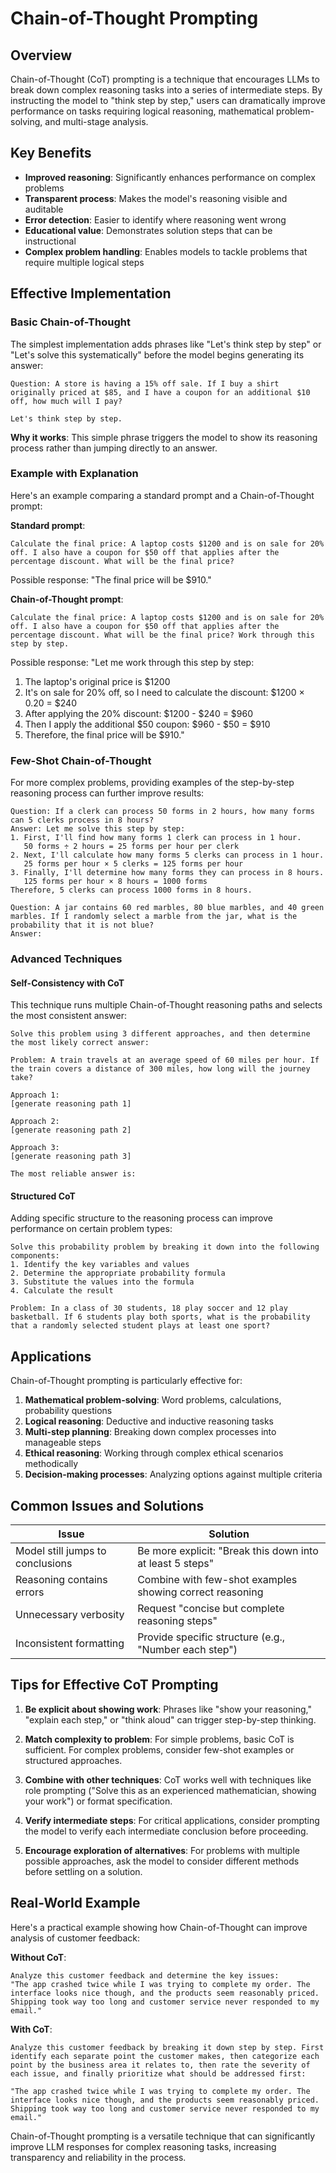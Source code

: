 # Chain-of-Thought Prompting

## Overview

Chain-of-Thought (CoT) prompting is a technique that encourages LLMs to break down complex reasoning tasks into a series of intermediate steps. By instructing the model to "think step by step," users can dramatically improve performance on tasks requiring logical reasoning, mathematical problem-solving, and multi-stage analysis.

## Key Benefits

- **Improved reasoning**: Significantly enhances performance on complex problems
- **Transparent process**: Makes the model's reasoning visible and auditable
- **Error detection**: Easier to identify where reasoning went wrong
- **Educational value**: Demonstrates solution steps that can be instructional
- **Complex problem handling**: Enables models to tackle problems that require multiple logical steps

## Effective Implementation

### Basic Chain-of-Thought

The simplest implementation adds phrases like "Let's think step by step" or "Let's solve this systematically" before the model begins generating its answer:

```
Question: A store is having a 15% off sale. If I buy a shirt originally priced at $85, and I have a coupon for an additional $10 off, how much will I pay?

Let's think step by step.
```

**Why it works**: This simple phrase triggers the model to show its reasoning process rather than jumping directly to an answer.

### Example with Explanation

Here's an example comparing a standard prompt and a Chain-of-Thought prompt:

**Standard prompt**:
```
Calculate the final price: A laptop costs $1200 and is on sale for 20% off. I also have a coupon for $50 off that applies after the percentage discount. What will be the final price?
```

Possible response: "The final price will be $910."

**Chain-of-Thought prompt**:
```
Calculate the final price: A laptop costs $1200 and is on sale for 20% off. I also have a coupon for $50 off that applies after the percentage discount. What will be the final price? Work through this step by step.
```

Possible response:
"Let me work through this step by step:

1. The laptop's original price is $1200
2. It's on sale for 20% off, so I need to calculate the discount:
   $1200 × 0.20 = $240
3. After applying the 20% discount:
   $1200 - $240 = $960
4. Then I apply the additional $50 coupon:
   $960 - $50 = $910
5. Therefore, the final price will be $910."

### Few-Shot Chain-of-Thought

For more complex problems, providing examples of the step-by-step reasoning process can further improve results:

```
Question: If a clerk can process 50 forms in 2 hours, how many forms can 5 clerks process in 8 hours?
Answer: Let me solve this step by step:
1. First, I'll find how many forms 1 clerk can process in 1 hour.
   50 forms ÷ 2 hours = 25 forms per hour per clerk
2. Next, I'll calculate how many forms 5 clerks can process in 1 hour.
   25 forms per hour × 5 clerks = 125 forms per hour
3. Finally, I'll determine how many forms they can process in 8 hours.
   125 forms per hour × 8 hours = 1000 forms
Therefore, 5 clerks can process 1000 forms in 8 hours.

Question: A jar contains 60 red marbles, 80 blue marbles, and 40 green marbles. If I randomly select a marble from the jar, what is the probability that it is not blue?
Answer:
```

### Advanced Techniques

#### Self-Consistency with CoT

This technique runs multiple Chain-of-Thought reasoning paths and selects the most consistent answer:

```
Solve this problem using 3 different approaches, and then determine the most likely correct answer:

Problem: A train travels at an average speed of 60 miles per hour. If the train covers a distance of 300 miles, how long will the journey take?

Approach 1:
[generate reasoning path 1]

Approach 2: 
[generate reasoning path 2]

Approach 3:
[generate reasoning path 3]

The most reliable answer is:
```

#### Structured CoT

Adding specific structure to the reasoning process can improve performance on certain problem types:

```
Solve this probability problem by breaking it down into the following components:
1. Identify the key variables and values
2. Determine the appropriate probability formula
3. Substitute the values into the formula
4. Calculate the result

Problem: In a class of 30 students, 18 play soccer and 12 play basketball. If 6 students play both sports, what is the probability that a randomly selected student plays at least one sport?
```

## Applications

Chain-of-Thought prompting is particularly effective for:

1. **Mathematical problem-solving**: Word problems, calculations, probability questions
2. **Logical reasoning**: Deductive and inductive reasoning tasks
3. **Multi-step planning**: Breaking down complex processes into manageable steps
4. **Ethical reasoning**: Working through complex ethical scenarios methodically
5. **Decision-making processes**: Analyzing options against multiple criteria

## Common Issues and Solutions

| Issue | Solution |
|-------|----------|
| Model still jumps to conclusions | Be more explicit: "Break this down into at least 5 steps" |
| Reasoning contains errors | Combine with few-shot examples showing correct reasoning |
| Unnecessary verbosity | Request "concise but complete reasoning steps" |
| Inconsistent formatting | Provide specific structure (e.g., "Number each step") |

## Tips for Effective CoT Prompting

1. **Be explicit about showing work**: Phrases like "show your reasoning," "explain each step," or "think aloud" can trigger step-by-step thinking.

2. **Match complexity to problem**: For simple problems, basic CoT is sufficient. For complex problems, consider few-shot examples or structured approaches.

3. **Combine with other techniques**: CoT works well with techniques like role prompting ("Solve this as an experienced mathematician, showing your work") or format specification.

4. **Verify intermediate steps**: For critical applications, consider prompting the model to verify each intermediate conclusion before proceeding.

5. **Encourage exploration of alternatives**: For problems with multiple possible approaches, ask the model to consider different methods before settling on a solution.

## Real-World Example

Here's a practical example showing how Chain-of-Thought can improve analysis of customer feedback:

**Without CoT**:
```
Analyze this customer feedback and determine the key issues:
"The app crashed twice while I was trying to complete my order. The interface looks nice though, and the products seem reasonably priced. Shipping took way too long and customer service never responded to my email."
```

**With CoT**:
```
Analyze this customer feedback by breaking it down step by step. First identify each separate point the customer makes, then categorize each point by the business area it relates to, then rate the severity of each issue, and finally prioritize what should be addressed first:

"The app crashed twice while I was trying to complete my order. The interface looks nice though, and the products seem reasonably priced. Shipping took way too long and customer service never responded to my email."
```

Chain-of-Thought prompting is a versatile technique that can significantly improve LLM responses for complex reasoning tasks, increasing transparency and reliability in the process.

